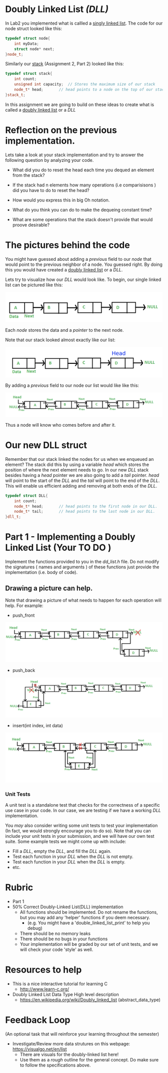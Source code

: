 
# Doubly Linked List *(DLL)*

In Lab2 you implemented what is callled a [singly linked list](https://www.geeksforgeeks.org/linked-list-set-1-introduction/).
The code for our node struct looked like this:

```cpp
typedef struct node{
	int myData;
	struct node* next;
}node_t;
```

Similarly our [stack](https://en.wikipedia.org/wiki/Stack_(abstract_data_type)) (Assignment 2, Part 2)
looked like this:

```cpp
typedef struct stack{
	int count;		
	unsigned int capacity;	// Stores the maximum size of our stack
	node_t* head;		// head points to a node on the top of our stack.
}stack_t;
```

In this assignment we are going to build on these ideas to create what is called a [doubly linked list](https://en.wikipedia.org/wiki/Doubly_linked_list) or a *DLL*

# Reflection on the previous implementation. 

Lets take a look at your stack implementation and try to answer the following question by analyzing your code.

* What did you do to reset the head each time you dequed an element from the stack? 

* If the stack had n elements how many operations (i.e comparisisons ) did you have to do to reset the head?

* How would you express this in big Oh notation. 

* What do you think you can do to make the dequeing constant time? 

* What are some operations that the stack doesn't provide that would proove desirable?

# The pictures behind the code

You might have guessed about adding a *previous* field to our *node* that would point to the previous neighbor of a node. You guessed right. By doing this you would have created a [doubly linked list](https://en.wikipedia.org/wiki/Doubly_linked_list) or a *DLL*. 

Lets try to visualize how our *DLL* would look like. To begin, our single linked list can be pictured like this:

<img src="./../images/SingleLinkedList.png">

Each *node* stores the data and a *pointer* to the next node. 

Note that our stack looked almost exactly like our list:

<img src="./../images/Stack.png">

By adding a *previous* field to our node our list would like like this:

<img src="./../images/DoubleLinkedList.png">

Thus a node will know who comes before and after it. 

# Our new DLL struct

Remember that our stack linked the nodes for us when we enqueued an element? The stack did this by using a variable *head* which stores the position of where the next element needs to go. In our new *DLL* stack besides having a *head* pointer we are also going to add a *tail* pointer. *head* will point to the start of the *DLL* and the *tail* will point to the end of the *DLL*. This will enable us efficient adding and removing at both ends of the *DLL*.

```cpp
typedef struct DLL{
	int count;		
	node_t* head;		// head points to the first node in our DLL.
	node_t* tail;		// head points to the last node in our DLL.
}dll_t;
```

# Part 1 - Implementing a Doubly Linked List (Your TO DO )

Implement the functions provided to you in the *dd_list.h* file. Do not modify the signatures ( names and arguments ) of these functions just provide the implementation (i.e. body of code).  

## Drawing a picture can help.

Note that drawing a picture of what needs to happen for each operation will help. For example:

* push_front

<img src="./../images/push_front.png">

* push_back

<img src="./../images/push_back.png">

* insert(int index, int data)

<img src="./../images/insert.png">

### Unit Tests

A unit test is a standalone test that checks for the correctness of a specific use case in your code. In our case, we are testing if we have a working *DLL* implementation. 

You *may* also consider writing some unit tests to test your implementation (In fact, we would strongly encourage you to do so). Note that you can include your unit tests in your submission, and we will have our own test suite. Some example tests we might come up with include:

* Fill a *DLL*, empty the *DLL*, and fill the *DLL* again.
* Test each function in your *DLL* when the *DLL* is not empty.
* Test each function in your *DLL* when the *DLL* is empty.
* etc.

# Rubric

- Part 1
- 50% Correct Doubly-Linked List(DLL) implementation
  - All functions should be implemented. Do not rename the functions, but you may add any 'helper' functions if you deem necessary.
    - (e.g. You might have a 'double_linked_list_print' to help you debug)
  - There should be no memory leaks
  - There should be no bugs in your functions 
  - Your implementation will be graded by our set of unit tests, and we will check your code 'style' as well.

# Resources to help

- This is a nice interactive tutorial for learning C
  - http://www.learn-c.org/
- Doubly Linked List Data Type High level description
  - https://en.wikipedia.org/wiki/Doubly_linked_list (abstract_data_type)
  
# Feedback Loop

(An optional task that will reinforce your learning throughout the semester)

- Investigate/Review more data strutures on this webpage: https://visualgo.net/en/list
  - There are visuals for the doubly-linked list here!
  - Use them as a *rough* outline for the general concept. Do make sure to follow the specifications above.

